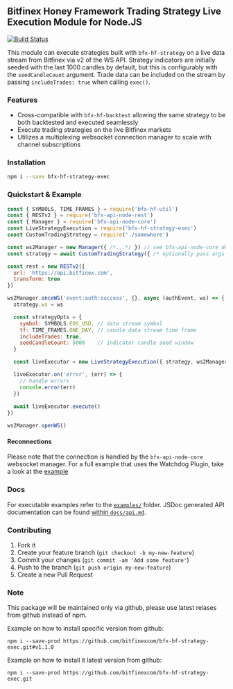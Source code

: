 ## Bitfinex Honey Framework Trading Strategy Live Execution Module for Node.JS

[![Build Status](https://travis-ci.org/bitfinexcom/bfx-hf-strategy-exec.svg?branch=master)](https://travis-ci.org/bitfinexcom/bfx-hf-strategy-exec)

This module can execute strategies built with `bfx-hf-strategy` on a live data stream from Bitfinex via v2 of the WS API. Strategy indicators are initially seeded with the last 1000 candles by default, but this is configurably with the `seedCandleCount` argument. Trade data can be included on the stream by passing `includeTrades: true` when calling `exec()`.

### Features

* Cross-compatible with `bfx-hf-backtest` allowing the same strategy to be both backtested and executed seamlessly
* Execute trading strategies on the live Bitfinex markets
* Utilizes a multiplexing websocket connection manager to scale with channel subscriptions

### Installation

```bash
npm i --save bfx-hf-strategy-exec
```

### Quickstart & Example
```js
const { SYMBOLS, TIME_FRAMES } = require('bfx-hf-util')
const { RESTv2 } = require('bfx-api-node-rest')
const { Manager } = require('bfx-api-node-core')
const LiveStrategyExecution = require('bfx-hf-strategy-exec')
const CustomTradingStrategy = require('./somewhere')

const ws2Manager = new Manager({ /*...*/ }) // see bfx-api-node-core docs
const strategy = await CustomTradingStrategy({ /* optionally pass args */ })

const rest = new RESTv2({ 
  url: 'https://api.bitfinex.com', 
  transform: true 
})

ws2Manager.onceWS('event:auth:success', {}, async (authEvent, ws) => {
  strategy.ws = ws

  const strategyOpts = {
    symbol: SYMBOLS.EOS_USD, // data stream symbol
    tf: TIME_FRAMES.ONE_DAY, // candle data stream time frame
    includeTrades: true,
    seedCandleCount: 5000    // indicator candle seed window
  }

  const liveExecutor = new LiveStrategyExecution({ strategy, ws2Manager, rest, strategyOpts })

  liveExecutor.on('error', (err) => {
    // handle errors
    console.error(err)
  })
  
  await liveExecutor.execute()
})

ws2Manager.openWS()
```

#### Reconnections

Please note that the connection is handled by the `bfx-api-node-core` websocket manager. For a full example that uses the Watchdog Plugin, take a look at the [example](/examples/exec.js)

### Docs

For executable examples refer to the [`examples/`](/examples) folder. JSDoc generated API documentation can be found [within `docs/api.md`](/docs/api.md).

### Contributing

1. Fork it
2. Create your feature branch (`git checkout -b my-new-feature`)
3. Commit your changes (`git commit -am 'Add some feature'`)
4. Push to the branch (`git push origin my-new-feature`)
5. Create a new Pull Request

### Note

This package will be maintained only via github, please use latest relases from github instead of npm.

Example on how to install specific version from github:
```
npm i --save-prod https://github.com/bitfinexcom/bfx-hf-strategy-exec.git#v1.1.0
```

Example on how to install it latest version from github:
```
npm i --save-prod https://github.com/bitfinexcom/bfx-hf-strategy-exec.git
```
